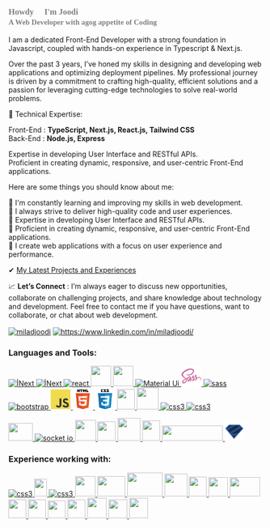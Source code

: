 

<h3 style="color: gray; font-family: calibri;">
Howdy 👋 I'm Joodi 🤝 <br>
<span style="color: gray; font-family: calibri; font-size: 0.9em;">
A Web Developer with agog appetite of Coding</span>

</h3>


<p>

I am a dedicated Front-End Developer with a strong foundation in Javascript, coupled with hands-on experience in Typescript & Next.js. 

Over the past 3 years, I’ve honed my skills in designing and developing web applications and optimizing deployment pipelines.
My professional journey is driven by a commitment to crafting high-quality, efficient solutions and a passion for leveraging cutting-edge technologies to solve real-world problems.

🔹 Technical Expertise:

Front-End : **TypeScript, Next.js, React.js, Tailwind CSS**\
Back-End : **Node.js, Express**

Expertise in developing User Interface and RESTful APIs.\
Proficient in creating dynamic, responsive, and user-centric Front-End applications.



</p>

<p> 
Here are some things you should know about me:

🔸  I'm constantly learning and improving my skills in web development. <br>
🔸 I always strive to deliver high-quality code and user experiences. <br>
🔸 Expertise in developing User Interface and RESTful APIs.\
🔸 Proficient in creating dynamic, responsive, and user-centric Front-End applications.\
🔸 I create web applications with a focus on user experience and performance. <br>
</p>

 ✔ [My Latest Projects and Experiences](https://joodi.me/projects)



📈 **Let’s Connect** : I’m always eager to discuss new opportunities, collaborate on challenging projects, and share knowledge about technology and development. 
Feel free to contact me if you have questions, want to collaborate, or chat about web development.

<p align="left">
  <a href="mailto:miladjoodi1@gmail.com" target="blank"
    ><img
      align="center"
      src="https://upload.wikimedia.org/wikipedia/commons/thumb/7/7e/Gmail_icon_%282020%29.svg/1280px-Gmail_icon_%282020%29.svg.png"
      alt="miladjoodi"
      height="27"
      width="34"
  /></a>
  <a href="https://twitter.com/milad_joodi" target="blank"
    ></a>
  <a
    href="https://www.linkedin.com/in/miladjoodi/"
    target="blank"
    ><img
      align="center"
      src="https://raw.githubusercontent.com/rahuldkjain/github-profile-readme-generator/master/src/images/icons/Social/linked-in-alt.svg"
      alt="https://www.linkedin.com/in/miladjoodi/"
      height="30"
      width="40"
  /></a>    

</p>





<h3 align="left">Languages and Tools:</h3>
<p align="left">

<a href="https://www.typescriptlang.org/">
    <img
      src="https://cdn.iconscout.com/icon/free/png-256/free-typescript-3521774-2945272.png?f=webp"
      alt="أNext"
      width="40"
      height="40"
    />
  </a>
  
<a href="https://nextjs.org/" target="_blank" rel="noreferrer">
    <img
      src="https://s30.picofile.com/file/8473042000/nextjs.png"
      alt="أNext"
      width="80"
      height="27"
    />
  </a>

  <a href="https://reactjs.org/" target="_blank" rel="noreferrer">
    <img
      src="https://camo.githubusercontent.com/d764e0d1b0bb6fc6e65157b3c98b9e203a13a17390309fad633406c3324dbfb2/68747470733a2f2f72656163746e61746976652e6465762f696d672f6865616465725f6c6f676f2e737667"
      alt="react"
      width="40"
      height="40"
    />
  </a>

  <a href="https://redux.js.org/" target="_blank" rel="noreferrer">
    <img
      src="https://whatthelogo.com/storage/logos/redux-270508.png"
      width="40"
      height="40"
    />
    </a>
    
  <a href="https://tailwindcss.com/" target="_blank" rel="noreferrer">
    <img
      src="https://www.vectorlogo.zone/logos/tailwindcss/tailwindcss-icon.svg"
      width="40"
      height="40"
    />
  </a>

  <a href="https://mui.com/" target="_blank" rel="noreferrer">
  <img
    src="https://mui.com/static/logo.png"
    alt="Material Ui"
    width="40"
    height="40"
  />
</a>


  <a href="https://sass-lang.com" target="_blank" rel="noreferrer">
    <img
      src="https://raw.githubusercontent.com/devicons/devicon/master/icons/sass/sass-original.svg"
      alt="sass"
      width="40"
      height="40"
    />
  </a>


  <a href="https://lesscss.org" target="_blank" rel="noreferrer">
    <img
      src="https://lesscss.org/public/img/less_logo.png"
      alt="sass"
      width="60"
      height="35"
    />
  </a>

  
  <a href="https://getbootstrap.com" target="_blank" rel="noreferrer">
    <img
      src="https://uxwing.com/wp-content/themes/uxwing/download/brands-and-social-media/bootstrap-5-logo-icon.png"
      alt="bootstrap"
      width="42"
      height="34"
    />
  </a>
</a>

<a href="https://www.javascript.com/">
<img
  src="https://raw.githubusercontent.com/devicons/devicon/master/icons/javascript/javascript-original.svg"
  alt="javascript"
  width="40"
  height="40"
/>
</a>


<a href="https://www.w3.org/html/" target="_blank" rel="noreferrer">
  <img
    src="https://raw.githubusercontent.com/devicons/devicon/master/icons/html5/html5-original-wordmark.svg"
    alt="html5"
    width="40"
    height="40"
  />
</a>

  <a href="https://css3.com/">
    <img
      src="https://raw.githubusercontent.com/devicons/devicon/master/icons/css3/css3-original-wordmark.svg"
      width="40"
      height="40"
    />
    </a>

  <a href="https://brand.jquery.org">
    <img
      src="https://cdn.icon-icons.com/icons2/2699/PNG/512/jquery_logo_icon_167804.png"
      width="35"
      height="40"
    />
    </a>
    

  <a href="https://wordpress.org/">
    <img
      src="https://upload.wikimedia.org/wikipedia/commons/thumb/9/98/WordPress_blue_logo.svg/1024px-WordPress_blue_logo.svg.png"
      width="43"
      height="43"
    />
    </a>

  <a href="https://www.figma.com/c">
    <img
      src="https://upload.wikimedia.org/wikipedia/commons/thumb/3/33/Figma-logo.svg/400px-Figma-logo.svg.png"
      alt="css3"
      width="27"
      height="40"
    />
    </a>

 <a href="https://www.adobe.com/products/photoshop.html">
    <img
      src="https://s31.picofile.com/file/8472247526/ps.png"
      alt="css3"
      width="38"
      height="38"
    />
    </a>

  


</p>

<p>

<a href="https://www.docker.com/">
    <img
      src="https://s32.picofile.com/file/8477977150/docker.png"
      width="48"
      height="35"
    />
  </a>

  <a href="https://socket.io/">
    <img
      src="https://socket.io/images/logo.svg"
      alt="socket io"
      width="40"
      height="40"
    />
  </a>

<a href="https://strapi.io/">
    <img
      src="https://s30.picofile.com/file/8473142968/strapi.png"
      width="41"
      height="41"
    />
  </a>
  
<a href="https://www.postgresql.org/">
    <img
      src="https://upload.wikimedia.org/wikipedia/commons/thumb/2/29/Postgresql_elephant.svg/800px-Postgresql_elephant.svg.png"
      width="36"
      height="38"
    />
    </a>
    
<a href="https://www.mongodb.com/">
    <img
      src="https://cdn.icon-icons.com/icons2/2415/PNG/512/mongodb_original_logo_icon_146424.png"
      width="45"
      height="45"
    />
    </a>


<a href="https://www.prisma.io/">
    <img
      src="https://s31.picofile.com/file/8472136242/prisma.jpg"
      width="35"
      height="40"
    />
    </a>
    

  <a href="https://mongoosejs.com/docs/">
    <img
      src="https://s30.picofile.com/file/8472106468/mongoose.jpg"
      width="120"
      height="30"
    />
    </a>
    <a href="https://www.npmjs.com/package/zod">
    <img
      src="https://raw.githubusercontent.com/colinhacks/zod/HEAD/logo.svg"
      width="38"
      height="38"
    />
  </a>
</p>



<h3 align="left">Experience working with:</h3>
<p align="left">

  <a href="https://react.i18next.com/">
    <img
      src="https://avatars.githubusercontent.com/u/8546082?s=280&v=4"
      alt="css3"
      width="45"
      height="35"
    />
    </a>

<a href="https://axios-http.com/">
    <img
      src="https://s31.picofile.com/file/8472349050/axi.png"
      width="25"
      height="35"
    />
    </a>
    <a href="https://regexr.com/">
    <img
      src="https://encrypted-tbn0.gstatic.com/images?q=tbn:ANd9GcQZ4W-JdelQh2UzVHYYHtZ2La9spZt9u2pV3H2F1hgk8-pb7eu3SMBWqYBvKkCwDXZnh4A&usqp=CAU"
      alt="css3"
      width="65"
      height="45"
    />
    </a>
    
   <a href="https://www.npmjs.com/package/react-query">
    <img
      src="https://miro.medium.com/v2/resize:fit:1400/1*elhu-42TzQEdsFjKDbQhhA.png"
      width="40"
      height="40"
    />
    </a>

    
  <a href="https://www.npmjs.com/package/zustand">
    <img
      src="https://s30.picofile.com/file/8472141600/zustand.jpg"
      width="55"
      height="40"
    />
    </a>

  <a href="https://styled-components.com/">
    <img
      src="https://s30.picofile.com/file/8471888342/styled.png"
      width="70"
      height="47"
    />
  </a>
  

  <a href="https://jwt.io/">
    <img
      src="https://media.licdn.com/dms/image/D4D12AQHW9aRSWIOMxQ/article-cover_image-shrink_600_2000/0/1657421703592?e=2147483647&v=beta&t=nKygyfSDFwgPdEoC-nEkogMS0527SBa8z8D_FqUr-us"
      width="45"
      height="45"
    />
  </a>
  
<a href="https://next-auth.js.org/">
    <img
      src="https://next-auth.js.org/img/logo/logo-sm.png"
      width="35"
      height="39"
    />
  </a>
    <a href="https://clerk.com/">
    <img
      src="https://pipedream.com/s.v0/app_dBhw8k/logo/orig"
      width="38"
      height="38"
    />
  </a>
   <a href="https://kinde.com/">
    <img
      src="https://s31.picofile.com/file/8474203634/kindde.jpg"
      width="60"
      height="38"
    />
  </a>
  <a href="https://ui.aceternity.com/">
    <img
      src="https://ui.aceternity.com/_next/image?url=%2Flogo.png&w=64&q=75"
      width="35"
      height="37"
    />
  </a>

   <a href="https://www.flowbite-react.com/">
    <img
      src="https://www.flowbite-react.com/favicon.svg"
      width="35"
      height="37"
    />
  </a>
  <a href="https://www.embla-carousel.com/">
    <img
      src="https://www.embla-carousel.com/static/embla-logo-light-theme-blur-db7093b8d7d20cb8c2429e3f6e05156a.svg"
      width="35"
      height="35"
    />
  </a>
     <a href="https://ui.shadcn.com/">
    <img
      src="https://encrypted-tbn0.gstatic.com/images?q=tbn:ANd9GcSdvQ8P74Q9qIdvz32mDGS6HbBAffF8QUICbBl-jON5Aq3Fqc3uKS9qYdc8NJmr3kSlCN8&usqp=CAU"
      width="35"
      height="37"
    />
  </a>


  <a href="https://headlessui.com/">
    <img
      src="https://s30.picofile.com/file/8473048876/headl.png"
      width="38"
      height="40"
    />
  </a>
  <a href="https://www.framer.com/motion/">
    <img
      src="https://seeklogo.com/images/F/framer-motion-logo-DA1E33CAA1-seeklogo.com.png"
      width="37"
      height="37"
    />
  </a>
  <a href="https://docusaurus.io/">
    <img
      src="https://docusaurus.io/img/docusaurus.svg"
      width="37"
      height="40"
    />
  </a>
  
  
  
</p>





